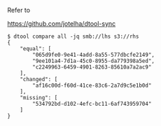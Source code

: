 Refer to

https://github.com/jotelha/dtool-sync

```console
$ dtool compare all -jq smb://lhs s3://rhs
{
    "equal": [
        "065d9fe0-9e41-4add-8a55-577dbcfe2149",
        "9ee101a4-7d1a-45c0-8955-da779398a5ed",
        "c2249963-6459-4901-8263-85610a7a2ac9"
    ],
    "changed": [
        "af16c00d-f60d-41ce-83c6-2a7d9c5e1b0d"
    ],
    "missing": [
        "534792bd-d102-4efc-bc11-6af743959704"
    ]
}
```
